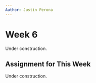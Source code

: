 ```yaml
---
Author: Justin Perona
---
```


# Week 6

Under construction.

## Assignment for This Week

Under construction.
